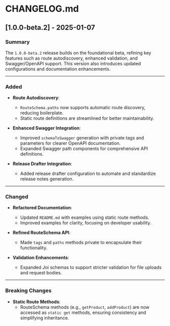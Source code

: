 # CHANGELOG.md

## [1.0.0-beta.2] - 2025-01-07

### Summary

The `1.0.0-beta.2` release builds on the foundational beta, refining key features such as route autodiscovery, enhanced validation, and Swagger/OpenAPI support. This version also introduces updated configurations and documentation enhancements.

---

### Added

- **Route Autodiscovery**:

  - `RouteSchema.paths` now supports automatic route discovery, reducing boilerplate.
  - Static route definitions are streamlined for better maintainability.

- **Enhanced Swagger Integration**:

  - Improved `schemaToSwagger` generation with private tags and parameters for clearer OpenAPI documentation.
  - Expanded Swagger path components for comprehensive API definitions.

- **Release Drafter Integration**:
  - Added release drafter configuration to automate and standardize release notes generation.

---

### Changed

- **Refactored Documentation**:

  - Updated `README.md` with examples using static route methods.
  - Improved examples for clarity, focusing on developer usability.

- **Refined RouteSchema API**:

  - Made `tags` and `paths` methods private to encapsulate their functionality.

- **Validation Enhancements**:
  - Expanded Joi schemas to support stricter validation for file uploads and request bodies.

---

### Breaking Changes

- **Static Route Methods**:
  - RouteSchema methods (e.g., `getProduct`, `addProduct`) are now accessed as `static get` methods, ensuring consistency and simplifying inheritance.
